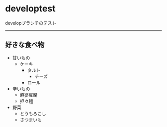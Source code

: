 # developtest
developブランチのテスト

___
## 好きな食べ物
- 甘いもの
    - ケーキ
        - タルト
            - チーズ
        - ロール
- 辛いもの
    - 麻婆豆腐
    - 担々麺
- 野菜
    - とうもろこし
    - さつまいも